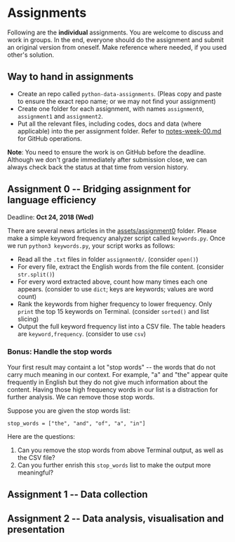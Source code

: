 # Assignments

Following are the **individual** assignments. You are welcome to discuss and work in groups. In the end, everyone should do the assignment and submit an original version from oneself. Make reference where needed, if you used other's solution.

## Way to hand in assignments

- Create an repo called `python-data-assignments`. (Pleas copy and paste to ensure the exact repo name; or we may not find your assignment)
- Create one folder for each assignment, with names `assignment0`, `assignment1` and `assignment2`.
- Put all the relevant files, including codes, docs and data (where applicable) into the per assignment folder. Refer to [notes-week-00.md](notes-week-00.md) for GitHub operations.

**Note**: You need to ensure the work is on GitHub before the deadline. Although we don't grade immediately after submission close, we can always check back the status at that time from version history.

## Assignment 0 -- Bridging assignment for language efficiency

Deadline: **Oct 24, 2018 (Wed)**

There are several news articles in the [assets/assignment0](assets/assignment0) folder. Please make a simple keyword frequency analyzer script called `keywords.py`. Once we run `python3 keywords.py`, your script works as follows:

- Read all the `.txt` files in folder `assignment0/`. (consider `open()`)
- For every file, extract the English words from the file content. (consider `str.split()`)
- For every word extracted above, count how many times each one appears. (consider to use `dict`; keys are keywords; values are word count)
- Rank the keywords from higher frequency to lower frequency. Only `print` the top 15 keywords on Terminal. (consider `sorted()` and list slicing)
- Output the full keyword frequency list into a CSV file. The table headers are `keyword,frequency`. (consider to use `csv`)

### Bonus: Handle the stop words

Your first result may containt a lot "stop words" -- the words that do not carry much meaning in our context. For example, "a" and "the" appear quite frequently in English but they do not give much information about the content. Having those high frequency words in our list is a distraction for further analysis. We can remove those stop words.

Suppose you are given the stop words list:

`stop_words = ["the", "and", "of", "a", "in"]`

Here are the questions:

1. Can you remove the stop words from above Terminal output, as well as the CSV file?
2. Can you further enrish this `stop_words` list to make the output more meaningful?

## Assignment 1 -- Data collection

## Assignment 2 -- Data analysis, visualisation and presentation

